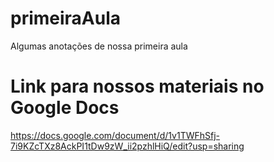 # primeiraAula
Algumas anotações de nossa primeira aula

# Link para nossos materiais no Google Docs

https://docs.google.com/document/d/1v1TWFhSfj-7i9KZcTXz8AckPI1tDw9zW_ii2pzhlHiQ/edit?usp=sharing
